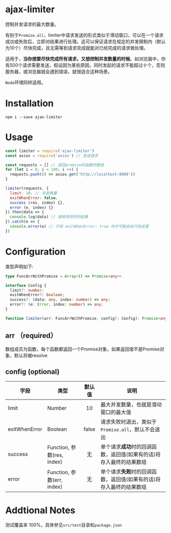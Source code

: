 # ajax-limiter

控制并发请求的最大数量。

有别于`Promise.all`，limiter中请求发送的形式类似于滑动窗口，可以在一个请求成功或失败后，立即对结果进行处理。这可以保证请求在规定的并发限制内（默认为10个）尽快完成，且无需等到请求完成就能对已经完成的请求做处理。

适用于，**当你想要尽快完成所有请求，又想控制并发数量的时候**。如浏览器中，你有500个请求需要发送，假设因为某些原因，同时发起的请求不能超过十个，否则服务器，或浏览器就会遇到错误，就很适合这种场景。

`Node`环境同样适用。

# Installation

```
npm i --save ajax-limiter
```

# Usage

```js
const limiter = require('ajax-limiter')
const axios = require('axios') // 发送请求

const requests = [] // 返回promise的函数的数组
for (let i = 0; i < 100; i ++) {
  requests.push(() => axios.get('http://localhost:8080'))
}

limiter(requests, {
  limit: 10, // 并发数量
  exitWhenError: false, 
  success (res, index) {},
  error (e, index) {}
}).then(data => {
  console.log(data) // 按顺序排列的结果
}).catch(e => {
  console.error(e) // 只有 exitWhenError: true 时才可能会执行到这里
})
```

# Configuration

类型声明如下:

```ts
type FuncArrWithPromise = Array<() => Promise<any>>

interface Config {
  limit?: number;
  exitWhenError?: boolean;
  success?: (data: any, index: number) => any;
  error?: (e: Error, index: number) => any;
}

function limiter(arr: FuncArrWithPromise, config?: Config): Promise<any>
```

## arr （required）

数组成员为函数，每个函数都返回一个Promise对象，如果返回值不是Promise对象，默认将被resolve

## config (optional)

| 字段 | 类型 | 默认值 | 说明 |
|-----|-------|:------:|-----|
| limit | Number | 10 | 最大并发数量，也就是滑动窗口的最大值 |
| exitWhenError | Boolean | false | 请求失败时退出，类似于`Promise.all`，默认不会退出 |
| success | Function, 参数(res, index) | 无 | 单个请求**成功**时的回调函数，返回值(如果有的话)将存入最终的结果数组 |
| error | Function, 参数(err, index) | 无 | 单个请求**失败**时的回调函数，返回值(如果有的话)将存入最终的结果数组 |

# Addtional Notes

测试覆盖率 100%，具体参见`src/test`目录和`package.json`